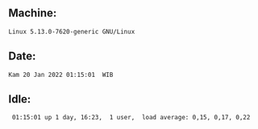 ## Machine:
```
Linux 5.13.0-7620-generic GNU/Linux
```
## Date:
```
Kam 20 Jan 2022 01:15:01  WIB
```
## Idle:
```
 01:15:01 up 1 day, 16:23,  1 user,  load average: 0,15, 0,17, 0,22
```

